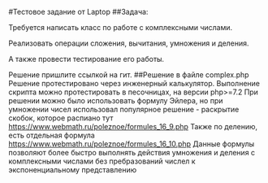 #Тестовое задание от Laptop
##Задача:

Требуется написать класс по работе с комплексными числами.

Реализовать операции сложения, вычитания, умножения и деления.

А также провести тестирование его работы.

Решение пришлите ссылкой на гит.
##Решение в файле complex.php
Решение протестировано через инженерный калькулятор.
Выполнение скрипта можно протестировать в песочницах, на версии php>=7.2
При решении можно было использовать формулу Эйлера, но при умножении чисел
использовал популярное решение - раскрытие скобок, которое распиано тут https://www.webmath.ru/poleznoe/formules_16_9.php
Также по делению, есть отдельная формула https://www.webmath.ru/poleznoe/formules_16_10.php
Данные формулы позволяют более быстро выполнять действия умножения и деления с комплексными числами
без пребразований числел к экспоненциальному представлению

